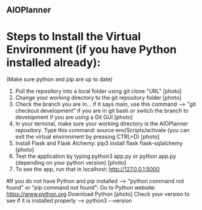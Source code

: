## AIOPlanner
# Steps to Install the Virtual Environment (if you have Python installed already):
(Make sure python and pip are up to date)
1. Pull the repository into a local folder using git clone "URL" [photo]
2. Change your working directory to the git repository folder [photo]
3. Check the branch you are in... if it says main, use this command --> "git checkout development" if you are in git bash or switch the branch to development if you are using a Git GUI [photo]
4. In your terminal, make sure your working directory is the AIOPlanner repository. Type this command: source env/Scripts/activate         (you can exit the virtual environment by pressing CTRL+D) [photo]
5. Install Flask and Flask Alchemy: pip3 install flask flask-sqlalchemy [photo]
6. Test the application by typing python3 app.py or python app.py (depending on your python version) [photo]
7. To see the app, run that in localhost: http://127.0.0.1:5000

#If you do not have Python and pip installed --> "python command not found" or "pip command not found":
Go to Python website: https://www.python.org
Download Python [photo]
Check your version to see if it is installed properly --> python3 --version
